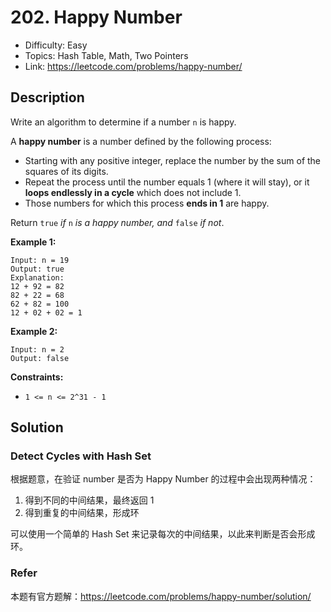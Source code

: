 # 202. Happy Number

- Difficulty: Easy
- Topics: Hash Table, Math, Two Pointers
- Link: https://leetcode.com/problems/happy-number/

## Description

Write an algorithm to determine if a number `n` is happy.

A **happy number** is a number defined by the following process:

- Starting with any positive integer, replace the number by the sum of the squares of its digits.
- Repeat the process until the number equals 1 (where it will stay), or it **loops endlessly in a cycle** which does not include 1.
- Those numbers for which this process **ends in 1** are happy.

Return `true` _if_ `n` _is a happy number, and_ `false` _if not_.

**Example 1:**

```
Input: n = 19
Output: true
Explanation:
12 + 92 = 82
82 + 22 = 68
62 + 82 = 100
12 + 02 + 02 = 1
```

**Example 2:**

```
Input: n = 2
Output: false
```

**Constraints:**

- `1 <= n <= 2^31 - 1`

## Solution

### Detect Cycles with Hash Set

根据题意，在验证 number 是否为 Happy Number 的过程中会出现两种情况：

1. 得到不同的中间结果，最终返回 1
2. 得到重复的中间结果，形成环

可以使用一个简单的 Hash Set 来记录每次的中间结果，以此来判断是否会形成环。

### Refer

本题有官方题解：https://leetcode.com/problems/happy-number/solution/
